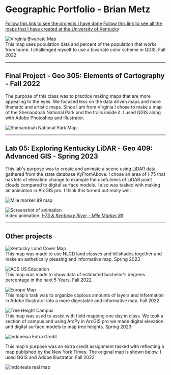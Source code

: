 # Geographic Portfolio - Brian Metz



[Follow this link to see the projects I have done](Projects.md)
[Follow this link to see all the maps that I have created at the University of Kentucky](Map_Library.md) 



![Virginia Bivariate Map](./Maps/Lab3-01.jpg)   
This map uses population data and percent of the population that works from home. I challenged myself to use a bivariate color scheme in QGIS. Fall 2022

<hr>

## Final Project - Geo 305: Elements of Cartography - Fall 2022

The purpose of this class was to practice making maps that are more appealing to the eyes. We focused less on the data driven maps and more thematic and artistic maps. Since I am from Virginia I chose to make a map of the Shenandoah National Park and the trails inside it. I used QGIS along with Adobe Photoshop and Illustrator.

![Shenandoah National Park Map](./Maps/FinalShenV2-01.png) 

<hr>

## Lab 05: Exploring Kentucky LiDAR -  Geo 409: Advanced GIS - Spring 2023

This lab's purpose was to create and animate a scene using LiDAR data gathered from the state database KyFromAbove. I chose an area of I-75 that has lots of elevation change to example the usefulness of LiDAR point clouds compared to digital surface models. I also was tasked with making an animation in ArcGIS pro. I think this turned out really well. 

![Mile marker 89 map](./Maps/I75KyRiverLayout.jpg)     

![Screenshot of animation](./Maps/ScreenCapI75KyRiver.JPG)     
Video animation: *[I-75 & Kentucky River - Mile Marker 89](https://youtu.be/nSUdGtuF7i0)*

<hr>

## Other projects

![Kentucky Land Cover Map](./Maps/KyLandcover.jpg)   
This map was made to use NLCD land classes and hillshades together and make an asthetically pleasing and informative map. Spring 2023

![ACS US Education](./Maps/ACS%20US%20EDUCATION-01.png)   
This map was made to show data of estimated bachelor's degrees percentage in the next 5 Years. Fall 2022

![Europe Map](./Maps/Lab1-BrianMetz(FIN)(1).png)   
This map's task was to organize copious amounts of layers and information in Adobe Illustrator into a more digestable and informative map. Fall 2022


![Tree Height Campus](./Maps/TreeHeight.jpg)   
This map was used to assist with field mapping one day in class. We took a section of campus and using ArcPy in ArcGIS pro we made digital elevation and digital surface models to map tree heights. Spring 2023


![Indonesia Extra Credit](./Maps/Indonesia-Extra-Credit.png)

This map's purpose was an extra credit assignment tasked with reflecting a map published by the New York Times. The original map is shown below. I used QGIS and Adobe Illustrator. Fall 2022

![Indonesia real map](./Maps/zoom-430.jpg)

